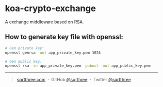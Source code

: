 # koa-crypto-exchange

A exchange middleware based on RSA.

## How to generate key file with openssl:

```bash
# Gen private key:
openssl genrsa -out app_private_key.pem 1024

# Gen public key:
openssl rsa -in app_private_key.pem -pubout -out app_public_key.pem
```

---

> [sqrtthree.com](https://sqrtthree.com/) &nbsp;&middot;&nbsp;
> GitHub [@sqrthree](https://github.com/sqrthree) &nbsp;&middot;&nbsp;
> Twitter [@sqrtthree](https://twitter.com/sqrtthree)
